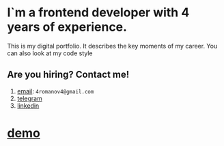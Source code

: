 # I`m a frontend developer with 4 years of experience.

This is my digital portfolio. It describes the key moments of my career. You can also look at my code style

## Are you hiring? Contact me!

1. [email](mailto:4romanov4@gmail.com): `4romanov4@gmail.com`
2. [telegram](https://t.me/smromanov4)
3. [linkedin](https://www.linkedin.com/in/sergei-romanov-231809244/)

# [demo](https://sergromanov4.github.io/portfolio/)